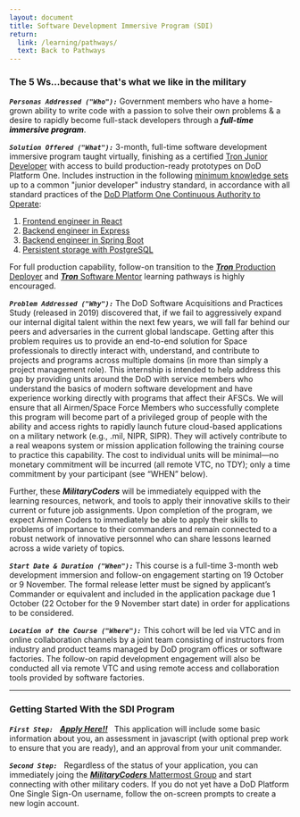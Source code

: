 ```yaml
---
layout: document
title: Software Development Immersive Program (SDI)
return:
  link: /learning/pathways/
  text: Back to Pathways
---
```


### The 5 Ws...because that's what we like in the military

***`Personas Addressed ("Who"):`***
Government members who have a home-grown ability to write code with a passion to solve their own problems & a desire to rapidly become full-stack developers through a <span style="color:black">***full-time immersive program***</span>.

***`Solution Offered ("What"):`***
3-month, full-time software development immersive program taught virtually, finishing as a certified [Tron Junior Developer](/learning-pathways/tron-junior-developer/definition.html) with access to build production-ready prototypes on DoD Platform One.  Includes instruction in the following [minimum knowledge sets](/mks/definition.html) up to a common "junior developer" industry standard, in accordance with all standard practices of the [DoD Platform One Continuous Authority to Operate](asdf):

1. [Frontend engineer in React](/mks/frontend/react.html)
2. [Backend engineer in Express](/mks/backend/express/html)
3. [Backend engineer in Spring Boot](/mks/backend/spring-boot.html)
4. [Persistent storage with PostgreSQL](/mks/persistence/sql/postgresql.html)

For full production capability, follow-on transition to the [***Tron*** Production Deployer](/learning-pathways/tron-production-deployer/definition.html) and [***Tron*** Software Mentor](/learning-pathways/tron-production-deployer/definition.html) learning pathways is highly encouraged.


***`Problem Addressed ("Why"):`***
The DoD Software Acquisitions and Practices Study (released in 2019) discovered that, if we fail to aggressively expand our internal digital talent within the next few years, we will fall far behind our peers and adversaries in the current global landscape.  Getting after this problem requires us to provide an end-to-end solution for Space professionals to directly interact with, understand, and contribute to projects and programs across multiple domains (in more than simply a project management role).  This internship is intended to help address this gap by providing units around the DoD with service members who understand the basics of modern software development and have experience working directly with programs that affect their AFSCs.  We will ensure that all Airmen/Space Force Members who successfully complete this program will become part of a privileged group of people with the ability and access rights to rapidly launch future cloud-based applications on a military network (e.g., .mil, NIPR, SIPR). They will actively contribute to a real weapons system or mission application following the training course to practice this capability.  The cost to individual units will be minimal—no monetary commitment will be incurred (all remote VTC, no TDY); only a time commitment by your participant (see “WHEN” below).

Further, these ***MilitaryCoders*** will be immediately equipped with the learning resources, network, and tools to apply their innovative skills to their current or future job assignments.  Upon completion of the program, we expect Airmen Coders to immediately be able to apply their skills to problems of importance to their commanders and remain connected to a robust network of innovative personnel who can share lessons learned across a wide variety of topics.

***`Start Date & Duration ("When"):`***
This course is a full-time 3-month web development immersion and follow-on engagement starting on 19 October or 9 November. The formal release letter must be signed by applicant’s Commander or equivalent and included in the application package due 1 October (22 October for the 9 November start date) in order for applications to be considered. 

***`Location of the Course ("Where"):`***
This cohort will be led via VTC and in online collaboration channels by a joint team consisting of instructors from industry and product teams managed by DoD program offices or software factories.  The follow-on rapid development engagement will also be conducted all via remote VTC and using remote access and collaboration tools provided by software factories.


<hr />

### Getting Started With the SDI Program

***`First Step:`*** &nbsp; <a href="https://auth.galvanize.com/register?uid=785290cba96b236082">***Apply Here!!***</a> &nbsp; This application will include some basic information about you, an assessment in javascript (with optional prep work to ensure that you are ready), and an approval from your unit commander.

***`Second Step:`*** &nbsp; Regardless of the status of your application, you can immediately joing the [***MilitaryCoders*** Mattermost Group](https://chat.collab.cdl.af.mil/signup_user_complete/?id=wdkicxm5ijrcj8uqn6n4pinzse) and start connecting with other military coders.  If you do not yet have a DoD Platform One Single Sign-On username, follow the on-screen prompts to create a new login account.

